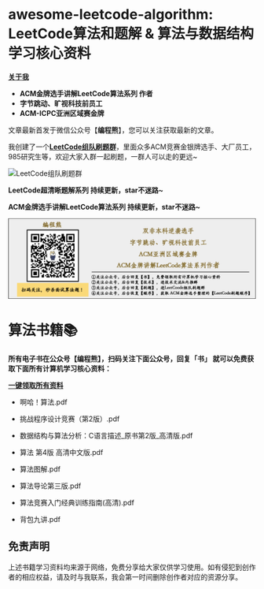 # awesome-leetcode-algorithm: LeetCode算法和题解 & 算法与数据结构学习核心资料

[**关于我**](https://mp.weixin.qq.com/s/goJ_kJ9jKAksFZfeNb51-w)

- **ACM金牌选手讲解LeetCode算法系列 作者**
- **字节跳动、旷视科技前员工**
- **ACM-ICPC亚洲区域赛金牌**



文章最新首发于微信公众号【**编程熊**】，您可以关注获取最新的文章。


我创建了一个[**LeetCode组队刷题群**](https://mp.weixin.qq.com/s/TsTcCDboXwnTnUeIW3Zg9Q)，里面众多ACM竞赛金银牌选手、大厂员工，985研究生等，欢迎大家入群一起刷题，一群人可以走的更远~

![LeetCode组队刷题群](https://user-images.githubusercontent.com/87517460/128285841-c7a2ba8c-7ff9-4933-a8bd-e8883912aefd.jpeg)



**LeetCode超清晰题解系列 持续更新，star不迷路~**

**ACM金牌选手讲解LeetCode算法系列 持续更新，star不迷路~**

<img width="676" alt="二维码" src="https://github.com/hicodebear/images/blob/main/%E6%AD%A3%E8%A7%86%E5%9B%BE.png">


# 算法书籍📚

**所有电子书在公众号【编程熊】，扫码关注下面公众号，回复「书」 就可以免费获取下面所有计算机学习核心资料：**

[**一键领取所有资料**](https://mp.weixin.qq.com/s/AgoVT6LkHojzG6ixbWgGJw)

- 啊哈！算法.pdf

- 挑战程序设计竞赛（第2版）.pdf

- 数据结构与算法分析：C语言描述_原书第2版_高清版.pdf

- 算法 第4版 高清中文版.pdf

- 算法图解.pdf

- 算法导论第三版.pdf

- 算法竞赛入门经典训练指南(高清).pdf

- 背包九讲.pdf



## 免责声明
上述书籍学习资料均来源于网络，免费分享给大家仅供学习使用。如有侵犯到创作者的相应权益，请及时与我联系，我会第一时间删除创作者对应的资源分享。
